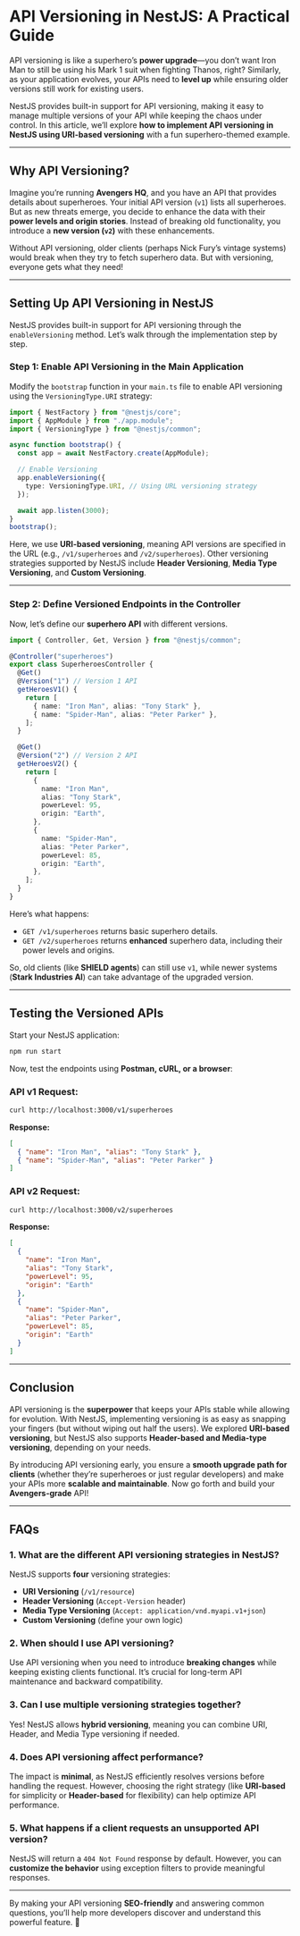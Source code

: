 # API Versioning in NestJS: A Practical Guide

API versioning is like a superhero’s **power upgrade**—you don’t want Iron Man to still be using his Mark 1 suit when fighting Thanos, right? Similarly, as your application evolves, your APIs need to **level up** while ensuring older versions still work for existing users.

NestJS provides built-in support for API versioning, making it easy to manage multiple versions of your API while keeping the chaos under control. In this article, we’ll explore **how to implement API versioning in NestJS using URI-based versioning** with a fun superhero-themed example.

---

## Why API Versioning?

Imagine you’re running **Avengers HQ**, and you have an API that provides details about superheroes. Your initial API version (`v1`) lists all superheroes. But as new threats emerge, you decide to enhance the data with their **power levels and origin stories**. Instead of breaking old functionality, you introduce a **new version (`v2`)** with these enhancements.

Without API versioning, older clients (perhaps Nick Fury’s vintage systems) would break when they try to fetch superhero data. But with versioning, everyone gets what they need!

---

## Setting Up API Versioning in NestJS

NestJS provides built-in support for API versioning through the `enableVersioning` method. Let’s walk through the implementation step by step.

### Step 1: Enable API Versioning in the Main Application

Modify the `bootstrap` function in your `main.ts` file to enable API versioning using the `VersioningType.URI` strategy:

```typescript
import { NestFactory } from "@nestjs/core";
import { AppModule } from "./app.module";
import { VersioningType } from "@nestjs/common";

async function bootstrap() {
  const app = await NestFactory.create(AppModule);

  // Enable Versioning
  app.enableVersioning({
    type: VersioningType.URI, // Using URL versioning strategy
  });

  await app.listen(3000);
}
bootstrap();
```

Here, we use **URI-based versioning**, meaning API versions are specified in the URL (e.g., `/v1/superheroes` and `/v2/superheroes`). Other versioning strategies supported by NestJS include **Header Versioning**, **Media Type Versioning**, and **Custom Versioning**.

---

### Step 2: Define Versioned Endpoints in the Controller

Now, let’s define our **superhero API** with different versions.

```typescript
import { Controller, Get, Version } from "@nestjs/common";

@Controller("superheroes")
export class SuperheroesController {
  @Get()
  @Version("1") // Version 1 API
  getHeroesV1() {
    return [
      { name: "Iron Man", alias: "Tony Stark" },
      { name: "Spider-Man", alias: "Peter Parker" },
    ];
  }

  @Get()
  @Version("2") // Version 2 API
  getHeroesV2() {
    return [
      {
        name: "Iron Man",
        alias: "Tony Stark",
        powerLevel: 95,
        origin: "Earth",
      },
      {
        name: "Spider-Man",
        alias: "Peter Parker",
        powerLevel: 85,
        origin: "Earth",
      },
    ];
  }
}
```

Here’s what happens:

- `GET /v1/superheroes` returns basic superhero details.
- `GET /v2/superheroes` returns **enhanced** superhero data, including their power levels and origins.

So, old clients (like **SHIELD agents**) can still use `v1`, while newer systems (**Stark Industries AI**) can take advantage of the upgraded version.

---

## Testing the Versioned APIs

Start your NestJS application:

```sh
npm run start
```

Now, test the endpoints using **Postman, cURL, or a browser**:

### API v1 Request:

```sh
curl http://localhost:3000/v1/superheroes
```

**Response:**

```json
[
  { "name": "Iron Man", "alias": "Tony Stark" },
  { "name": "Spider-Man", "alias": "Peter Parker" }
]
```

### API v2 Request:

```sh
curl http://localhost:3000/v2/superheroes
```

**Response:**

```json
[
  {
    "name": "Iron Man",
    "alias": "Tony Stark",
    "powerLevel": 95,
    "origin": "Earth"
  },
  {
    "name": "Spider-Man",
    "alias": "Peter Parker",
    "powerLevel": 85,
    "origin": "Earth"
  }
]
```

---

## Conclusion

API versioning is the **superpower** that keeps your APIs stable while allowing for evolution. With NestJS, implementing versioning is as easy as snapping your fingers (but without wiping out half the users). We explored **URI-based versioning**, but NestJS also supports **Header-based and Media-type versioning**, depending on your needs.

By introducing API versioning early, you ensure a **smooth upgrade path for clients** (whether they’re superheroes or just regular developers) and make your APIs more **scalable and maintainable**. Now go forth and build your **Avengers-grade** API!

---

## FAQs

### 1. What are the different API versioning strategies in NestJS?

NestJS supports **four** versioning strategies:

- **URI Versioning** (`/v1/resource`)
- **Header Versioning** (`Accept-Version` header)
- **Media Type Versioning** (`Accept: application/vnd.myapi.v1+json`)
- **Custom Versioning** (define your own logic)

### 2. When should I use API versioning?

Use API versioning when you need to introduce **breaking changes** while keeping existing clients functional. It’s crucial for long-term API maintenance and backward compatibility.

### 3. Can I use multiple versioning strategies together?

Yes! NestJS allows **hybrid versioning**, meaning you can combine URI, Header, and Media Type versioning if needed.

### 4. Does API versioning affect performance?

The impact is **minimal**, as NestJS efficiently resolves versions before handling the request. However, choosing the right strategy (like **URI-based** for simplicity or **Header-based** for flexibility) can help optimize API performance.

### 5. What happens if a client requests an unsupported API version?

NestJS will return a `404 Not Found` response by default. However, you can **customize the behavior** using exception filters to provide meaningful responses.

---

By making your API versioning **SEO-friendly** and answering common questions, you’ll help more developers discover and understand this powerful feature. 🚀
